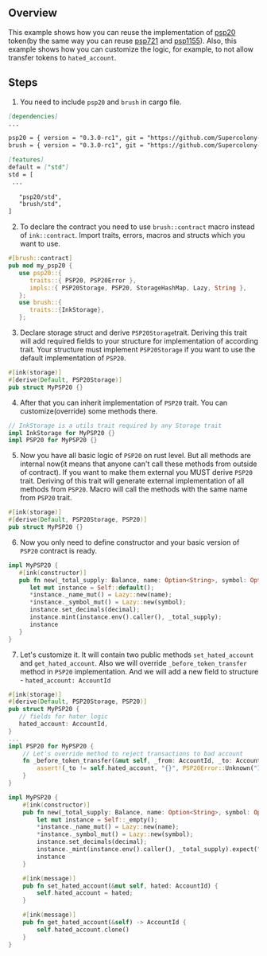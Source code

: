 ## Overview
This example shows how you can reuse the implementation of
[psp20](contracts/token/psp20) token(by the same way you can reuse
[psp721](contracts/token/psp721) and [psp1155](contracts/token/psp1155)).
Also, this example shows how you can customize the logic, for example, to not allow transfer tokens to `hated_account`.

## Steps
1. You need to include `psp20` and `brush` in cargo file.
```markdown
[dependencies]
...

psp20 = { version = "0.3.0-rc1", git = "https://github.com/Supercolony-net/openbrush-contracts", default-features = false, features = ["ink-as-dependency"] }
brush = { version = "0.3.0-rc1", git = "https://github.com/Supercolony-net/openbrush-contracts", default-features = false }

[features]
default = ["std"]
std = [
 ...
   
   "psp20/std",
   "brush/std",
]
```
2. To declare the contract you need to use `brush::contract` macro instead of `ink::contract`.
Import traits, errors, macros and structs which you want to use.
```rust
#[brush::contract]
pub mod my_psp20 {
   use psp20::{
      traits::{ PSP20, PSP20Error },
      impls::{ PSP20Storage, PSP20, StorageHashMap, Lazy, String },
   };
   use brush::{
      traits::{InkStorage},
   };
```
3. Declare storage struct and derive `PSP20Storage`trait. Deriving this trait 
   will add required fields to your structure for implementation of according trait. 
   Your structure must implement `PSP20Storage` if you want to use the
   default implementation of `PSP20`.

```rust
#[ink(storage)]
#[derive(Default, PSP20Storage)]
pub struct MyPSP20 {}
```
4. After that you can inherit implementation of `PSP20` trait.
   You can customize(override) some methods there.
```rust
// InkStorage is a utils trait required by any Storage trait
impl InkStorage for MyPSP20 {}
impl PSP20 for MyPSP20 {}
```
5. Now you have all basic logic of `PSP20` on rust level.
   But all methods are internal now(it means that anyone can't call these methods from outside of contract).
   If you want to make them external you MUST derive `PSP20` trait.
   Deriving of this trait will generate external implementation of all methods from `PSP20`.
   Macro will call the methods with the same name from `PSP20` trait.
```rust
#[ink(storage)]
#[derive(Default, PSP20Storage, PSP20)]
pub struct MyPSP20 {}
```
6. Now you only need to define constructor and your basic version of `PSP20` contract is ready.
```rust
impl MyPSP20 {
   #[ink(constructor)]
   pub fn new(_total_supply: Balance, name: Option<String>, symbol: Option<String>, decimal: u8) -> Self {
      let mut instance = Self::default();
      *instance._name_mut() = Lazy::new(name);
      *instance._symbol_mut() = Lazy::new(symbol);
      instance.set_decimals(decimal);
      instance.mint(instance.env().caller(), _total_supply);
      instance
   }
}
```
7. Let's customize it. It will contain two public methods `set_hated_account` and `get_hated_account`. 
   Also we will override `_before_token_transfer` method in `PSP20` implementation.
   And we will add a new field to structure - `hated_account: AccountId`
```rust
#[ink(storage)]
#[derive(Default, PSP20Storage, PSP20)]
pub struct MyPSP20 {
   // fields for hater logic
   hated_account: AccountId,
}
...
impl PSP20 for MyPSP20 {
    // Let's override method to reject transactions to bad account
    fn _before_token_transfer(&mut self, _from: AccountId, _to: AccountId, _amount: Balance) {
        assert!(_to != self.hated_account, "{}", PSP20Error::Unknown("I hate this account!".to_string()).as_ref());
    }
}

impl MyPSP20 {
    #[ink(constructor)]
    pub fn new(_total_supply: Balance, name: Option<String>, symbol: Option<String>, decimal: u8) -> Self {
        let mut instance = Self::_empty();
        *instance._name_mut() = Lazy::new(name);
        *instance._symbol_mut() = Lazy::new(symbol);
        instance.set_decimals(decimal);
        instance._mint(instance.env().caller(), _total_supply).expect("Can't mint tokens");
        instance
    }

    #[ink(message)]
    pub fn set_hated_account(&mut self, hated: AccountId) {
        self.hated_account = hated;
    }

    #[ink(message)]
    pub fn get_hated_account(&self) -> AccountId {
        self.hated_account.clone()
    }
}
```
